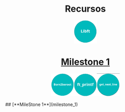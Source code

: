 
<h1 align="center" width="100%">Recursos</h1>
<p align="center" width="100%"><a href="0/"><img src="../documentation/0/libft.png" width="72" /></p>
  
<h1 align="center"><a href="milestone_1">Milestone 1</a></h1>

<p align="center" width="100%"><a href="milestone_1/"><img src="../documentation/milestone_1/born2beroot.png" width="72" /><a/><a href="milestone_1/"><img src="../documentation/milestone_1/ft_printf.png" width="72" /></a><a href="milestone_1/"><img src="../documentation/milestone_1/get_next_line.png" width="72" /></a></p>
## [**MileStone 1**](milestone_1)


